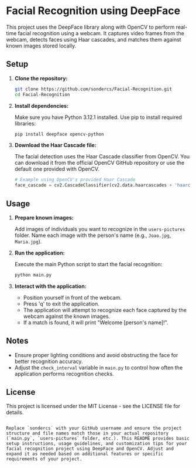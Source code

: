 # Facial Recognition using DeepFace

This project uses the DeepFace library along with OpenCV to perform real-time facial recognition using a webcam. It captures video frames from the webcam, detects faces using Haar cascades, and matches them against known images stored locally.

## Setup

1. **Clone the repository:**

   ```bash
   git clone https://github.com/sondercs/Facial-Recognition.git
   cd Facial-Recognition
   ```

2. **Install dependencies:**

   Make sure you have Python 3.12.1 installed. Use pip to install required libraries:

   ```bash
   pip install deepface opencv-python
   ```

3. **Download the Haar Cascade file:**

   The facial detection uses the Haar Cascade classifier from OpenCV. You can download it from the official OpenCV GitHub repository or use the default one provided with OpenCV.

   ```python
   # Example using OpenCV's provided Haar Cascade
   face_cascade = cv2.CascadeClassifier(cv2.data.haarcascades + 'haarcascade_frontalface_default.xml')
   ```

## Usage

1. **Prepare known images:**

   Add images of individuals you want to recognize in the `users-pictures` folder. Name each image with the person's name (e.g., `Joao.jpg`, `Maria.jpg`).

2. **Run the application:**

   Execute the main Python script to start the facial recognition:

   ```bash
   python main.py
   ```

3. **Interact with the application:**

   - Position yourself in front of the webcam.
   - Press 'q' to exit the application.
   - The application will attempt to recognize each face captured by the webcam against the known images.
   - If a match is found, it will print "Welcome [person's name]!".

## Notes

- Ensure proper lighting conditions and avoid obstructing the face for better recognition accuracy.
- Adjust the `check_interval` variable in `main.py` to control how often the application performs recognition checks.

## License

This project is licensed under the MIT License - see the LICENSE file for details.
```

Replace `sondercs` with your GitHub username and ensure the project structure and file names match those in your actual repository (`main.py`, `users-pictures` folder, etc.). This README provides basic setup instructions, usage guidelines, and customization tips for your facial recognition project using DeepFace and OpenCV. Adjust and expand it as needed based on additional features or specific requirements of your project.